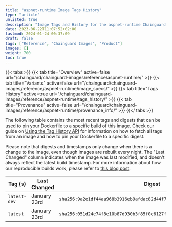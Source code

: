```yaml
---
title: "aspnet-runtime Image Tags History"
type: "article"
unlisted: true
description: "Image Tags and History for the aspnet-runtime Chainguard Image"
date: 2023-06-22T11:07:52+02:00
lastmod: 2024-01-24 00:37:09
draft: false
tags: ["Reference", "Chainguard Images", "Product"]
images: []
weight: 700
toc: true
---
```


{{< tabs >}}
{{< tab title="Overview" active=false url="/chainguard/chainguard-images/reference/aspnet-runtime/" >}}
{{< tab title="Variants" active=false url="/chainguard/chainguard-images/reference/aspnet-runtime/image_specs/" >}}
{{< tab title="Tags History" active=true url="/chainguard/chainguard-images/reference/aspnet-runtime/tags_history/" >}}
{{< tab title="Provenance" active=false url="/chainguard/chainguard-images/reference/aspnet-runtime/provenance_info/" >}}
{{</ tabs >}}

The following table contains the most recent tags and digests that can be used to pin your Dockerfile to a specific build of this image. Check our guide on [Using the Tag History API](/chainguard/chainguard-images/using-the-tag-history-api/) for information on how to fetch all tags from an image and how to pin your Dockerfile to a specific digest.

Please note that digests and timestamps only change when there is a change to the image, even though images are rebuilt every night. The "Last Changed" column indicates when the image was last modified, and doesn't always reflect the latest build timestamp. For more information about how our reproducible builds work, please refer to [this blog post](https://www.chainguard.dev/unchained/reproducing-chainguards-reproducible-image-builds).

| Tag (s)       | Last Changed | Digest                                                                    |
|---------------|--------------|---------------------------------------------------------------------------|
|  `latest-dev` | January 23rd | `sha256:9a2e1df44aa968b3916eb9afdac82d44f75a663b14337d842648dfe0ce6b9bac` |
|  `latest`     | January 23rd | `sha256:051d24e74f8e10b87d930b3f85f0e6127febcc6e6c76a647b2092002bb67f44d` |

